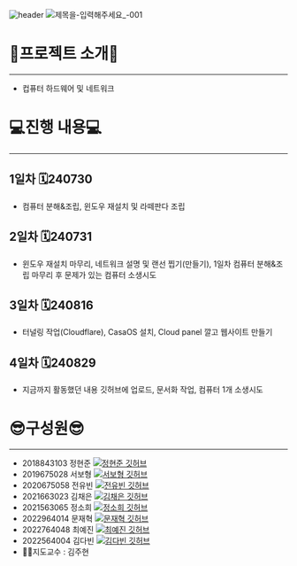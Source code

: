 ![header](https://capsule-render.vercel.app/api?type=Venom&color=0:FF66B2,100:8A2BE2=&fontColor=d6ace6&animation=twinkling&height=300&section=header&text=team%20project&fontSize=90&stroke=ffffff)
![제목을-입력해주세요_-001](https://github.com/user-attachments/assets/69513687-4f9d-43a9-8f8b-874d704a1899)

# 👻프로젝트 소개👻
----
* 컵퓨터 하드웨어 및 네트워크

# 💻진행 내용💻
----
## 1일차 🗓️240730
* 컴퓨터 분해&조립, 윈도우 재설치 및 라떼판다 조립
## 2일차 🗓️240731
* 윈도우 재설치 마무리, 네트워크 설명 및 랜선 찝기(만들기), 1일차 컴퓨터 분해&조립 마무리 후 문제가 있는 컴퓨터 소생시도
## 3일차 🗓️240816
* 터널링 작업(Cloudflare), CasaOS 설치, Cloud panel 깔고 웹사이트 만들기
## 4일차 🗓️240829
* 지금까지 활동했던 내용 깃허브에 업로드, 문서화 작업, 컴퓨터 1개 소생시도

# 😎구성원😎
----
* 2018843103 정현준 <a href="https://github.com/guswnsj"><img src="https://img.shields.io/badge/GitHub-181717?style=for-the badge&logo=GitHub&logoColor=white" alt="정현준 깃허브" /></a>
* 2019675028 서보형 <a href="https://github.com/seoftbh"><img src="https://img.shields.io/badge/GitHub-181717?style=for-the badge&logo=GitHub&logoColor=white" alt="서보형 깃허브" /></a>
* 2020675058 전유빈 <a href="https://github.com/YuBinJeon"><img src="https://img.shields.io/badge/GitHub-181717?style=for-the badge&logo=GitHub&logoColor=white" alt="전유빈 깃허브" /></a>
* 2021663023 김채은 <a href="https://github.com/Kimchaeeuny"><img src="https://img.shields.io/badge/GitHub-181717?style=for-the badge&logo=GitHub&logoColor=white" alt="김채은 깃허브" /></a>
* 2021563065 정소희 <a href="https://github.com/Sossoh"><img src="https://img.shields.io/badge/GitHub-181717?style=for-the badge&logo=GitHub&logoColor=white" alt="정소희 깃허브" /></a>
* 2022964014 문재혁 <a href="https://github.com/mooner1213"><img src="https://img.shields.io/badge/GitHub-181717?style=for-the badge&logo=GitHub&logoColor=white" alt="문재혁 깃허브" /></a>
* 2022764048 최예진 <a href="https://github.com/dPwls03"><img src="https://img.shields.io/badge/GitHub-181717?style=for-the badge&logo=GitHub&logoColor=white" alt="최예진 깃허브" /></a>
* 2022564004 김다빈 <a href="https://github.com/tealight03"><img src="https://img.shields.io/badge/GitHub-181717?style=for-the badge&logo=GitHub&logoColor=white" alt="김다빈 깃허브" /></a>
* 👨‍🏫지도교수 : 김주현 
